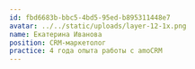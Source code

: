 ```yaml
---
id: fbd6683b-bbc5-4bd5-95ed-b895311448e7
avatar: ../../static/uploads/layer-12-1x.png
name: Екатерина Иванова
position: CRM-маркетолог
practice: 4 года опыта работы с amoCRM
---
```


